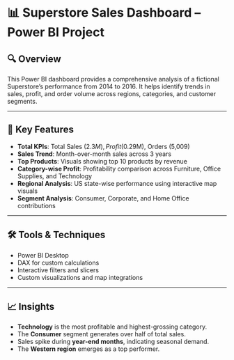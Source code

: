 # 📊 Superstore Sales Dashboard – Power BI Project

## 🔍 Overview
This Power BI dashboard provides a comprehensive analysis of a fictional Superstore’s performance from 2014 to 2016. It helps identify trends in sales, profit, and order volume across regions, categories, and customer segments.

---

## 🚀 Key Features
- **Total KPIs**: Total Sales ($2.3M), Profit ($0.29M), Orders (5,009)
- **Sales Trend**: Month-over-month sales across 3 years
- **Top Products**: Visuals showing top 10 products by revenue
- **Category-wise Profit**: Profitability comparison across Furniture, Office Supplies, and Technology
- **Regional Analysis**: US state-wise performance using interactive map visuals
- **Segment Analysis**: Consumer, Corporate, and Home Office contributions

---

## 🛠 Tools & Techniques
- Power BI Desktop
- DAX for custom calculations
- Interactive filters and slicers
- Custom visualizations and map integrations

---

## 📈 Insights
- **Technology** is the most profitable and highest-grossing category.
- The **Consumer** segment generates over half of total sales.
- Sales spike during **year-end months**, indicating seasonal demand.
- The **Western region** emerges as a top performer.

